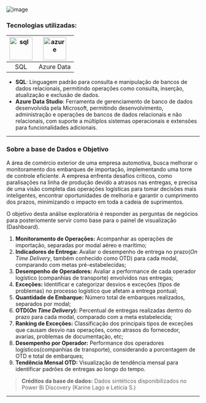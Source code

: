 ![image](https://github.com/AlbertoFAraujo/SQL_EDA_Logistica/assets/105552990/6145f6fa-1b7b-4382-91ef-3ec71d613df2)

### Tecnologias utilizadas: 
| [<img align="center" alt="sql" height="60" width="60" src="https://github.com/AlbertoFAraujo/SQL_EDA_exercito2022/assets/105552990/805dfaf3-4725-47f9-86d5-241953a018ab">](https://learn.microsoft.com/en-us/sql/sql-server/?view=sql-server-ver16) | [<img align="center" alt="azure" height="60" width="60" src="https://github.com/AlbertoFAraujo/SQL_People_analytics/assets/105552990/a0848293-4573-431a-b7e4-2f79bc9cc32e">](https://azure.microsoft.com/pt-br/products/data-studio/) |
|:---:|:---:|
| SQL | Azure Data |

- **SQL**: Linguagem padrão para consulta e manipulação de bancos de dados relacionais, permitindo operações como consulta, inserção, atualização e exclusão de dados.
- **Azure Data Studio**: Ferramenta de gerenciamento de banco de dados desenvolvida pela Microsoft, permitindo desenvolvimento, administração e operações de bancos de dados relacionais e não relacionais, com suporte a múltiplos sistemas operacionais e extensões para funcionalidades adicionais.
<hr>

### Sobre a base de Dados e Objetivo

A área de comércio exterior de uma empresa automotiva, busca melhorar o monitoramento dos embarques de importação, implementando uma torre de controle eficiente. A empresa enfrenta desafios críticos, como paralisações na linha de produção devido a atrasos nas entregas, e precisa de uma visão completa das operações logísticas para tomar decisões mais inteligentes, encontrar oportunidades de melhoria e garantir o cumprimento dos prazos, minimizando o impacto em toda a cadeia de suprimentos.

O objetivo desta análise exploratória é responder as perguntas de negócios para posteriomente servir como base para o painel de visualização (Dashboard).

1. **Monitoramento de Operações:** Acompanhar as operações de importação, separadas por modal aéreo e marítimo;
2. **Indicadores de Entrega:** Avaliar o desempenho de entrega no prazo(*On Time Delivery*, também conhecido como OTD) para cada modal, comparando com metas pré-estabelecidas;
3. **Desempenho de Operadores:** Avaliar a performance de cada operador logístico (companhias de transporte) envolvidos nas entregas;
4. **Exceções:** Identificar e categorizar desvios e exceções (tipos de problemas) no processo logístico que afetam a entrega pontual;
5. **Quantidade de Embarque:** Número total de embarques realizados, separados por modal;
6. **OTD(*On Time Delivery*):** Percentual de entregas realizadas dentro do prazo para cada modal, comparado com a meta estabelecida;
7. **Ranking de Exceções:** Classificação dos principais tipos de exceções que causam desvio nas operações, como atrasos do fornecedor, avarias, problemas de documentação, etc;
8. **Desempenho por Operador:** Performance dos operadores logísticos(companhias de transporte), considerando a porcentagem de OTD e total de embarques;
9. **Tendência Mensal OTD:** Visualização de tendência mensal para identificar padrões de entregas ao longo do tempo.

> **Créditos da base de dados:** Dados sintéticos disponibilizados no Power Bi Discovery (Karine Lago e Letícia S.)

<hr>
